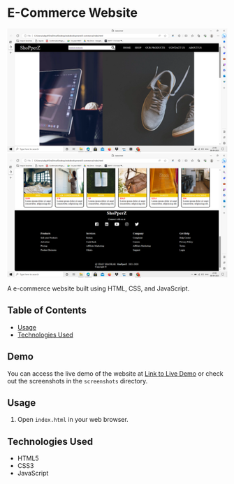 # E-Commerce Website

<img src="Screenshot (55).png">
<br>
<img src="Screenshot (56).png">

A e-commerce website built using HTML, CSS, and JavaScript.

## Table of Contents
- [Usage](#usage)
- [Technologies Used](#technologies-used)

## Demo

You can access the live demo of the website at [Link to Live Demo](https://www.your-ecommerce-site.com) or check out the screenshots in the `screenshots` directory.

## Usage

1. Open `index.html` in your web browser.

## Technologies Used

- HTML5
- CSS3
- JavaScript

